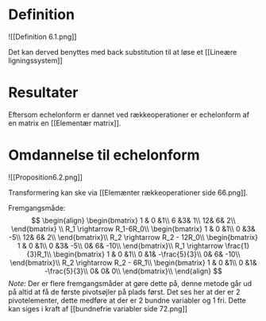# Definition
![[Definition 6.1.png]]

Det kan derved benyttes med back substitution til at løse et [[Lineære ligningssystem]]

# Resultater
Eftersom echelonform er dannet ved rækkeoperationer er echelonform af en matrix en [[Elementær matrix]].


# Omdannelse til echelonform
![[Proposition6.2.png]]

Transformering kan ske via [[Elemænter rækkeoperationer side 66.png]].

Fremgangsmåde:
$$
\begin{align}
\begin{bmatrix}
1 & 0 &1\\
6 &3& 1\\
12& 6& 2\\
\end{bmatrix}
\\
R_1 \rightarrow R_1-6R_0\\
\begin{bmatrix}
1 & 0 &1\\
0 &3& -5\\
12& 6& 2\\
\end{bmatrix}\\
R_2 \rightarrow R_2 - 12R_0\\
\begin{bmatrix}
1 & 0 &1\\
0 &3& -5\\
0& 6& -10\\
\end{bmatrix}\\
R_1 \rightarrow \frac{1}{3}R_1\\
\begin{bmatrix}
1 & 0 &1\\
0 &1& -\frac{5}{3}\\
0& 6& -10\\
\end{bmatrix}\\
R_2 \rightarrow R_2 - 6R_1\\
\begin{bmatrix}
1 & 0 &1\\
0 &1& -\frac{5}{3}\\
0& 0& 0\\
\end{bmatrix}\\
\end{align}
$$
*Note:* Der er flere fremgangsmåder at gøre dette på, denne metode går ud på altid at få de første pivotsøjler på plads først.
Det ses her at der er 2 pivotelementer, dette medføre at der er 2 bundne variabler og 1 fri. Dette kan siges i kraft af [[bundnefrie variabler side 72.png]]
